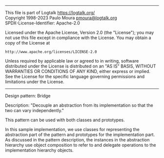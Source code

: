 ________________________________________________________________________

This file is part of Logtalk <https://logtalk.org/>  
Copyright 1998-2023 Paulo Moura <pmoura@logtalk.org>  
SPDX-License-Identifier: Apache-2.0

Licensed under the Apache License, Version 2.0 (the "License");
you may not use this file except in compliance with the License.
You may obtain a copy of the License at

    http://www.apache.org/licenses/LICENSE-2.0

Unless required by applicable law or agreed to in writing, software
distributed under the License is distributed on an "AS IS" BASIS,
WITHOUT WARRANTIES OR CONDITIONS OF ANY KIND, either express or implied.
See the License for the specific language governing permissions and
limitations under the License.
________________________________________________________________________


Design pattern:
	Bridge

Description:
	"Decouple an abstraction from its implementation so that the two
	can vary independently."

This pattern can be used with both classes and prototypes.

In this sample implementation, we use classes for representing the
abstraction part of the pattern and prototypes for the implementation
part. As discussed in the pattern description, the instances in the
abstraction hierarchy use object composition to refer to and delegate
operations to the implementation hierarchy objects.
